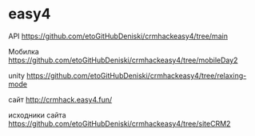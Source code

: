 # easy4

API https://github.com/etoGitHubDeniski/crmhackeasy4/tree/main

Мобилка https://github.com/etoGitHubDeniski/crmhackeasy4/tree/mobileDay2

unity https://github.com/etoGitHubDeniski/crmhackeasy4/tree/relaxing-mode

сайт http://crmhack.easy4.fun/

исходники сайта https://github.com/etoGitHubDeniski/crmhackeasy4/tree/siteCRM2
